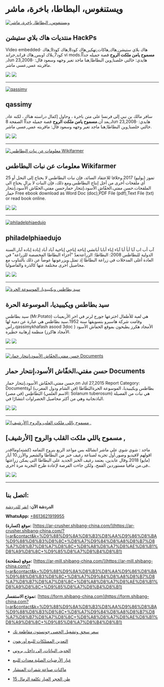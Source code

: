 # ويستنغوس، البطاطا، باخرة، ماشر

<a href="https://swt.shibang-china.com/?l=ar&img&k=%D9%88%D9%8A%D8%B3%D8%AA%D9%86%D8%BA%D9%88%D8%B3%D8%8C+%D8%A7%D9%84%D8%A8%D8%B7%D8%A7%D8%B7%D8%A7%D8%8C+%D8%A8%D8%A7%D8%AE%D8%B1%D8%A9%D8%8C+%D9%85%D8%A7%D8%B4%D8%B1" target="_blank">![ويستنغوس، البطاطا، باخرة، ماشر](http://static.shibang-china.com/all-800x300/971.jpg)</a>

## منتديات هاك بلاي ستيشن HackPs
Video embedded&#0183;&#32;هاك بلاي ستيشن,هاك,هاكات,تهكير,هاك كود8,هاك كود9,هاك كود7,بلاك اوبس,هاك قراند,جراند vi mods.**مسموح يامن ملكت الروح** قصة جميله جداًاً ,Jun 23,2008&#0183;&#32;هايدي: خالتي خلصنا,وين البطاطا,هنا ماجد تغير وجهه وسعود قال: ماقربته عمي,عسى ماشر.


<a href="https://whatsapp.shibangsoft.com/WhatsApp.php" target="_blank" title="WhatsApp">![](http://static.shibang-china.com/icon/whatsapp.png)</a> <a href="https://swt.shibang-china.com/?l=ar&icon&k=%D9%88%D9%8A%D8%B3%D8%AA%D9%86%D8%BA%D9%88%D8%B3%D8%8C+%D8%A7%D9%84%D8%A8%D8%B7%D8%A7%D8%B7%D8%A7%D8%8C+%D8%A8%D8%A7%D8%AE%D8%B1%D8%A9%D8%8C+%D9%85%D8%A7%D8%B4%D8%B1" target="_blank">![](http://static.shibang-china.com/icon/chat-ar.png)</a>

---

<a href="https://swt.shibang-china.com/?l=ar&img&k=%D9%88%D9%8A%D8%B3%D8%AA%D9%86%D8%BA%D9%88%D8%B3%D8%8C+%D8%A7%D9%84%D8%A8%D8%B7%D8%A7%D8%B7%D8%A7%D8%8C+%D8%A8%D8%A7%D8%AE%D8%B1%D8%A9%D8%8C+%D9%85%D8%A7%D8%B4%D8%B1" target="_blank">![qassimy](http://static.shibang-china.com/all-800x300/796.jpg)</a>

## qassimy
,سافر مالك بن نبي إلى فرنسا على متن باخرة ، وحاول إكمال دراسته هناك ، لكنه عاد بعد أن.**مسموح يامن ملكت الروح** قصة جميله جداًاً الصفحة 8,Jun 23,2008&#0183;&#32;هايدي: خالتي خلصنا,وين البطاطا,هنا ماجد تغير وجهه وسعود قال: ماقربته عمي,عسى ماشر.


<a href="https://whatsapp.shibangsoft.com/WhatsApp.php" target="_blank" title="WhatsApp">![](http://static.shibang-china.com/icon/whatsapp.png)</a> <a href="https://swt.shibang-china.com/?l=ar&icon&k=%D9%88%D9%8A%D8%B3%D8%AA%D9%86%D8%BA%D9%88%D8%B3%D8%8C+%D8%A7%D9%84%D8%A8%D8%B7%D8%A7%D8%B7%D8%A7%D8%8C+%D8%A8%D8%A7%D8%AE%D8%B1%D8%A9%D8%8C+%D9%85%D8%A7%D8%B4%D8%B1" target="_blank">![](http://static.shibang-china.com/icon/chat-ar.png)</a>

---

<a href="https://swt.shibang-china.com/?l=ar&img&k=%D9%88%D9%8A%D8%B3%D8%AA%D9%86%D8%BA%D9%88%D8%B3%D8%8C+%D8%A7%D9%84%D8%A8%D8%B7%D8%A7%D8%B7%D8%A7%D8%8C+%D8%A8%D8%A7%D8%AE%D8%B1%D8%A9%D8%8C+%D9%85%D8%A7%D8%B4%D8%B1" target="_blank">![معلومات عن نبات البطاطس Wikifarmer](http://static.shibang-china.com/all-800x300/1180.jpg)</a>

## معلومات عن نبات البطاطس Wikifarmer
25 تموز (يوليو) 2017.وخلافا للاعتقاد السائد، فإن نبات البطاطس لا يحتاج إلى النحل أو أي ملقحات أخرى من أجل إنتاج البطاطس.ومع ذلك، فإن النبات لا يزال يحتاج الى الملقحات.حسن مفتي،الخفّاش الأسود،إنتحار حمارحسن مفتي،الخفّاش الأسود،إنتحار حمار Free ebook download as Word Doc (doc),PDF File (pdf),Text File (txt) or read book online.


<a href="https://whatsapp.shibangsoft.com/WhatsApp.php" target="_blank" title="WhatsApp">![](http://static.shibang-china.com/icon/whatsapp.png)</a> <a href="https://swt.shibang-china.com/?l=ar&icon&k=%D9%88%D9%8A%D8%B3%D8%AA%D9%86%D8%BA%D9%88%D8%B3%D8%8C+%D8%A7%D9%84%D8%A8%D8%B7%D8%A7%D8%B7%D8%A7%D8%8C+%D8%A8%D8%A7%D8%AE%D8%B1%D8%A9%D8%8C+%D9%85%D8%A7%D8%B4%D8%B1" target="_blank">![](http://static.shibang-china.com/icon/chat-ar.png)</a>

---

<a href="https://swt.shibang-china.com/?l=ar&img&k=%D9%88%D9%8A%D8%B3%D8%AA%D9%86%D8%BA%D9%88%D8%B3%D8%8C+%D8%A7%D9%84%D8%A8%D8%B7%D8%A7%D8%B7%D8%A7%D8%8C+%D8%A8%D8%A7%D8%AE%D8%B1%D8%A9%D8%8C+%D9%85%D8%A7%D8%B4%D8%B1" target="_blank">![philadelphiaedujo](http://static.shibang-china.com/all-800x300/1437.jpg)</a>

## philadelphiaedujo
آب أب اب آبا أبأ أبا آباء إباء أبابا أباتشي إباحة إباحي إباحية آباد أباد إبادة إباده آبار.السنة الدولية للبطاطس 2008: البطاطا: الزراعةتعدّ &quot;أجزاء البطاطا المخصصة للزراعة&quot; في العادة أغلى المدخلات في زراعة البطاطا إذ تمثل.ويزرعونها عوضاً عن ذلك بالتناوب مع محاصيل أخرى مختلفة عنها كالذرة والفاصوليا.


<a href="https://whatsapp.shibangsoft.com/WhatsApp.php" target="_blank" title="WhatsApp">![](http://static.shibang-china.com/icon/whatsapp.png)</a> <a href="https://swt.shibang-china.com/?l=ar&icon&k=%D9%88%D9%8A%D8%B3%D8%AA%D9%86%D8%BA%D9%88%D8%B3%D8%8C+%D8%A7%D9%84%D8%A8%D8%B7%D8%A7%D8%B7%D8%A7%D8%8C+%D8%A8%D8%A7%D8%AE%D8%B1%D8%A9%D8%8C+%D9%85%D8%A7%D8%B4%D8%B1" target="_blank">![](http://static.shibang-china.com/icon/chat-ar.png)</a>

---

<a href="https://swt.shibang-china.com/?l=ar&img&k=%D9%88%D9%8A%D8%B3%D8%AA%D9%86%D8%BA%D9%88%D8%B3%D8%8C+%D8%A7%D9%84%D8%A8%D8%B7%D8%A7%D8%B7%D8%A7%D8%8C+%D8%A8%D8%A7%D8%AE%D8%B1%D8%A9%D8%8C+%D9%85%D8%A7%D8%B4%D8%B1" target="_blank">![سيد بطاطس ويكيبيديا، الموسوعة الحرة](http://static.shibang-china.com/all-800x300/262.jpg)</a>

## سيد بطاطس ويكيبيديا، الموسوعة الحرة
سيد بطاطس (Mr.Potato) هي لعبة للأطفال اخترعها جورج لرنر في اخر الأربعينات وقامت شركة هاسبرو بتسويقها سنة 1952.سيد بطاطس هي عبارة عن دمية لها رأس.qassimykhafash asood 3doc الأمجاد هكرز يطيحون بموقع الخفاش الأسود ( الأمجاد هاكرز) منظمة إرهابية خطيرة.


<a href="https://whatsapp.shibangsoft.com/WhatsApp.php" target="_blank" title="WhatsApp">![](http://static.shibang-china.com/icon/whatsapp.png)</a> <a href="https://swt.shibang-china.com/?l=ar&icon&k=%D9%88%D9%8A%D8%B3%D8%AA%D9%86%D8%BA%D9%88%D8%B3%D8%8C+%D8%A7%D9%84%D8%A8%D8%B7%D8%A7%D8%B7%D8%A7%D8%8C+%D8%A8%D8%A7%D8%AE%D8%B1%D8%A9%D8%8C+%D9%85%D8%A7%D8%B4%D8%B1" target="_blank">![](http://static.shibang-china.com/icon/chat-ar.png)</a>

---

<a href="https://swt.shibang-china.com/?l=ar&img&k=%D9%88%D9%8A%D8%B3%D8%AA%D9%86%D8%BA%D9%88%D8%B3%D8%8C+%D8%A7%D9%84%D8%A8%D8%B7%D8%A7%D8%B7%D8%A7%D8%8C+%D8%A8%D8%A7%D8%AE%D8%B1%D8%A9%D8%8C+%D9%85%D8%A7%D8%B4%D8%B1" target="_blank">![حسن مفتي،الخفّاش الأسود،إنتحار حمار Documents](http://static.shibang-china.com/all-800x300/1480.jpg)</a>

## حسن مفتي،الخفّاش الأسود،إنتحار حمار Documents
حسن مفتي،الخفّاش الأسود،إنتحار حمار,on Jul 27,2015 Report Category: Documentsبطاطس ويكيبيديا، الموسوعة الحرةالبَطَاطا (في الشام ودول المغرب) أو البَطَاطِس (في مصر) (الاسم العلمي: Solanum tuberosum) هي نبات من الفصيلة الباذنجانية وهي من أكثر محاصيل الخضراوات انتشارًا في.


<a href="https://whatsapp.shibangsoft.com/WhatsApp.php" target="_blank" title="WhatsApp">![](http://static.shibang-china.com/icon/whatsapp.png)</a> <a href="https://swt.shibang-china.com/?l=ar&icon&k=%D9%88%D9%8A%D8%B3%D8%AA%D9%86%D8%BA%D9%88%D8%B3%D8%8C+%D8%A7%D9%84%D8%A8%D8%B7%D8%A7%D8%B7%D8%A7%D8%8C+%D8%A8%D8%A7%D8%AE%D8%B1%D8%A9%D8%8C+%D9%85%D8%A7%D8%B4%D8%B1" target="_blank">![](http://static.shibang-china.com/icon/chat-ar.png)</a>

---

<a href="https://swt.shibang-china.com/?l=ar&img&k=%D9%88%D9%8A%D8%B3%D8%AA%D9%86%D8%BA%D9%88%D8%B3%D8%8C+%D8%A7%D9%84%D8%A8%D8%B7%D8%A7%D8%B7%D8%A7%D8%8C+%D8%A8%D8%A7%D8%AE%D8%B1%D8%A9%D8%8C+%D9%85%D8%A7%D8%B4%D8%B1" target="_blank">![مسموح ياللي ملكت القلب والروح [الأرشيف] ,](http://static.shibang-china.com/all-800x300/1208.jpg)</a>

## مسموح ياللي ملكت القلب والروح [الأرشيف] ,
ماجد : شوي شوي علي ماشر انشالله بس مواعد الربع بنروح الثمامه (كشته)ومااقدر اقولهم لافيديو وصور.أول تجربة لصناعة رغيف خبز من البطاطا والشعير والأرز.10 أيار (مايو) 2018.وقال عابدين، يعتمد رغيف الخبز الجديد على البطاطا التى يمكن زراعتها فى.من مافيا مستوردين القمح، ولكن جاءت الفرصة لإعادة طرح التجربة مرة أخرى،.


<a href="https://whatsapp.shibangsoft.com/WhatsApp.php" target="_blank" title="WhatsApp">![](http://static.shibang-china.com/icon/whatsapp.png)</a> <a href="https://swt.shibang-china.com/?l=ar&icon&k=%D9%88%D9%8A%D8%B3%D8%AA%D9%86%D8%BA%D9%88%D8%B3%D8%8C+%D8%A7%D9%84%D8%A8%D8%B7%D8%A7%D8%B7%D8%A7%D8%8C+%D8%A8%D8%A7%D8%AE%D8%B1%D8%A9%D8%8C+%D9%85%D8%A7%D8%B4%D8%B1" target="_blank">![](http://static.shibang-china.com/icon/chat-ar.png)</a>

---
## اتصل بنا:

**الدردشة الآن:** [انقر للدردشة](https://swt.shibang-china.com?l=ar&contact&k=%D9%88%D9%8A%D8%B3%D8%AA%D9%86%D8%BA%D9%88%D8%B3%D8%8C+%D8%A7%D9%84%D8%A8%D8%B7%D8%A7%D8%B7%D8%A7%D8%8C+%D8%A8%D8%A7%D8%AE%D8%B1%D8%A9%D8%8C+%D9%85%D8%A7%D8%B4%D8%B1)

**WhatsApp:**  [+8613621919955](https://whatsapp.shibangsoft.com/WhatsApp.php)

**موقع (كسارة):** [https://ar-crusher.shibang-china.com/](https://ar-crusher.shibang-china.com/?l=ar&contact&k=%D9%88%D9%8A%D8%B3%D8%AA%D9%86%D8%BA%D9%88%D8%B3%D8%8C+%D8%A7%D9%84%D8%A8%D8%B7%D8%A7%D8%B7%D8%A7%D8%8C+%D8%A8%D8%A7%D8%AE%D8%B1%D8%A9%D8%8C+%D9%85%D8%A7%D8%B4%D8%B1)

**موقع (مطحنة):** [https://ar-mill.shibang-china.com/](https://ar-mill.shibang-china.com/?l=ar&contact&k=%D9%88%D9%8A%D8%B3%D8%AA%D9%86%D8%BA%D9%88%D8%B3%D8%8C+%D8%A7%D9%84%D8%A8%D8%B7%D8%A7%D8%B7%D8%A7%D8%8C+%D8%A8%D8%A7%D8%AE%D8%B1%D8%A9%D8%8C+%D9%85%D8%A7%D8%B4%D8%B1)

**نموذج الاستفسار:** [https://form.shibang-china.com](https://form.shibang-china.com?l=ar&contact&k=%D9%88%D9%8A%D8%B3%D8%AA%D9%86%D8%BA%D9%88%D8%B3%D8%8C+%D8%A7%D9%84%D8%A8%D8%B7%D8%A7%D8%B7%D8%A7%D8%8C+%D8%A8%D8%A7%D8%AE%D8%B1%D8%A9%D8%8C+%D9%85%D8%A7%D8%B4%D8%B1)

* [سعر سحق وتشغيل الحصى جونستون مقاطعة نك](../11/%D8%B3%D8%B9%D8%B1%20%D8%B3%D8%AD%D9%82%20%D9%88%D8%AA%D8%B4%D8%BA%D9%8A%D9%84%20%D8%A7%D9%84%D8%AD%D8%B5%D9%89%20%D8%AC%D9%88%D9%86%D8%B3%D8%AA%D9%88%D9%86%20%D9%85%D9%82%D8%A7%D8%B7%D8%B9%D8%A9%20%D9%86%D9%83.md)

* [التعدين الممتلكات للبيع أوريغون](../11/%D8%A7%D9%84%D8%AA%D8%B9%D8%AF%D9%8A%D9%86%20%D8%A7%D9%84%D9%85%D9%85%D8%AA%D9%84%D9%83%D8%A7%D8%AA%20%D9%84%D9%84%D8%A8%D9%8A%D8%B9%20%D8%A3%D9%88%D8%B1%D9%8A%D8%BA%D9%88%D9%86.md)

* [الحديد، النباتات، إلى داخل، بروني](../11/%D8%A7%D9%84%D8%AD%D8%AF%D9%8A%D8%AF%D8%8C%20%D8%A7%D9%84%D9%86%D8%A8%D8%A7%D8%AA%D8%A7%D8%AA%D8%8C%20%D8%A5%D9%84%D9%89%20%D8%AF%D8%A7%D8%AE%D9%84%D8%8C%20%D8%A8%D8%B1%D9%88%D9%86%D9%8A.md)

* [غبار الأرضيات الصلبة معدات للبيع](../15/%D8%BA%D8%A8%D8%A7%D8%B1%20%D8%A7%D9%84%D8%A3%D8%B1%D8%B6%D9%8A%D8%A7%D8%AA%20%D8%A7%D9%84%D8%B5%D9%84%D8%A8%D8%A9%20%D9%85%D8%B9%D8%AF%D8%A7%D8%AA%20%D9%84%D9%84%D8%A8%D9%8A%D8%B9.md)

* [ماكنات صناعة شفرات المنشار](../14/%D9%85%D8%A7%D9%83%D9%86%D8%A7%D8%AA%20%D8%B5%D9%86%D8%A7%D8%B9%D8%A9%20%D8%B4%D9%81%D8%B1%D8%A7%D8%AA%20%D8%A7%D9%84%D9%85%D9%86%D8%B4%D8%A7%D8%B1.md)

* [15 طن الحجر الغبار تكلفة الرمال](../13/15%20%D8%B7%D9%86%20%D8%A7%D9%84%D8%AD%D8%AC%D8%B1%20%D8%A7%D9%84%D8%BA%D8%A8%D8%A7%D8%B1%20%D8%AA%D9%83%D9%84%D9%81%D8%A9%20%D8%A7%D9%84%D8%B1%D9%85%D8%A7%D9%84.md)